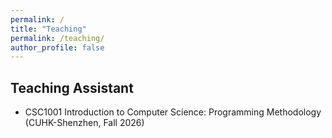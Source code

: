 ```yaml
---
permalink: /
title: "Teaching"
permalink: /teaching/
author_profile: false
---
```


## Teaching Assistant
* CSC1001 Introduction to Computer Science: Programming Methodology (CUHK-Shenzhen, Fall 2026)
